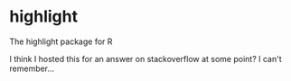 # highlight
The highlight package for R


I think I hosted this for an answer on stackoverflow at some point? I can't remember...
